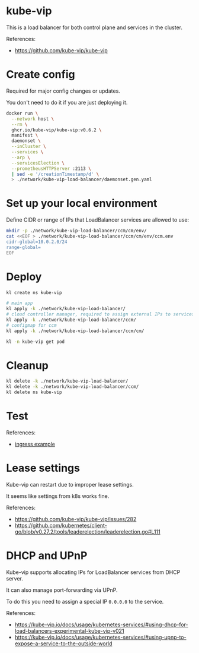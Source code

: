 
# kube-vip

This is a load balancer for both control plane and services in the cluster.

References:
- https://github.com/kube-vip/kube-vip

# Create config

Required for major config changes or updates.

You don't need to do it if you are just deploying it.

```bash
docker run \
  --network host \
  --rm \
  ghcr.io/kube-vip/kube-vip:v0.6.2 \
  manifest \
  daemonset \
  --inCluster \
  --services \
  --arp \
  --servicesElection \
  --prometheusHTTPServer :2113 \
  | sed -e '/creationTimestamp/d' \
  > ./network/kube-vip-load-balancer/daemonset.gen.yaml
```

# Set up your local environment

Define CIDR or range of IPs that LoadBalancer services are allowed to use:

```bash
mkdir -p ./network/kube-vip-load-balancer/ccm/cm/env/
cat <<EOF > ./network/kube-vip-load-balancer/ccm/cm/env/ccm.env
cidr-global=10.0.2.0/24
range-global=
EOF
```

# Deploy

```bash
kl create ns kube-vip

# main app
kl apply -k ./network/kube-vip-load-balancer/
# cloud controller manager, required to assign external IPs to services
kl apply -k ./network/kube-vip-load-balancer/ccm/
# configmap for ccm
kl apply -k ./network/kube-vip-load-balancer/ccm/cm/

kl -n kube-vip get pod
```

# Cleanup

```bash
kl delete -k ./network/kube-vip-load-balancer/
kl delete -k ./network/kube-vip-load-balancer/ccm/
kl delete ns kube-vip
```

# Test

References:
- [ingress example](../../test/ingress/readme.md)

# Lease settings

Kube-vip can restart due to improper lease settings.

It seems like settings from k8s works fine.

References:
- https://github.com/kube-vip/kube-vip/issues/282
- https://github.com/kubernetes/client-go/blob/v0.27.2/tools/leaderelection/leaderelection.go#L111

# DHCP and UPnP

Kube-vip supports allocating IPs for LoadBalancer services from DHCP server.

It can also manage port-forwarding via UPnP.

To do this you need to assign a special IP `0.0.0.0` to the service.

References:
- https://kube-vip.io/docs/usage/kubernetes-services/#using-dhcp-for-load-balancers-experimental-kube-vip-v021
- https://kube-vip.io/docs/usage/kubernetes-services/#using-upnp-to-expose-a-service-to-the-outside-world
